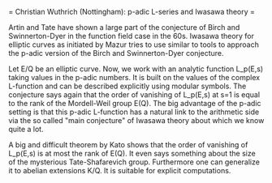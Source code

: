 = Christian Wuthrich (Nottingham): p-adic L-series and Iwasawa theory =

Artin and Tate have shown a large part of the conjecture of Birch and Swinnerton-Dyer in the function field case in the 60s. Iwasawa theory for elliptic curves as initiated by Mazur tries to use similar to tools to approach the p-adic version of the Birch and Swinnerton-Dyer conjecture.

Let E/Q be an elliptic curve. Now, we work with an analytic function L_p(E,s) taking values in the p-adic numbers. It is built on the values of the complex L-function and can be described explicitly using modular symbols. The conjecture says again that the order of vanishing of L_p(E,s) at s=1 is equal to the rank of the Mordell-Weil group E(Q). The big advantage of the p-adic setting is that this p-adic L-function has a natural link to the arithmetic side via the so called "main conjecture" of Iwasawa theory about which we know quite a lot.
 
A big and difficult theorem by Kato shows that the order of vanishing of L_p(E,s) is at most the rank of E(Q). It even says something about the size of the mysterious Tate-Shafarevich group. Furthermore one can generalize it to abelian extensions K/Q. It is suitable for explicit computations.
